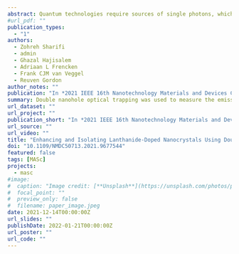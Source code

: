 ```yaml
---
abstract: Quantum technologies require sources of single photons, which can be created by isolating individual atoms or ions. Erbium ions are a promising choice for single photon sources as it emits photons at low-loss fiber optic wavelengths. However, erbium has a low emission rate and it is challenging to isolate single emitters reliably. Here, we isolate singly Er<sup>3+</sup>-doped nanocrystals using optical tweezers in a gold double nanohole aperture. The double nanohole geometry enhances the emission rate from the nanocrystals. With this additional enhancement we observe emission at 1550 nm. Discrete levels of emission from dilutely Er<sup>3+</sup>-doped nanocrystals are observed—corresponding to the number of active erbium emitters present. Nanocrystals with single active emitters were identified and isolated with this technique, demonstrating a path towards single emitter sources at 1550 nm.
#url_pdf: ""
publication_types:
  - "1"
authors:
  - Zohreh Sharifi
  - admin
  - Ghazal Hajisalem
  - Adriaan L Frencken
  - Frank CJM van Veggel
  - Reuven Gordon
author_notes: ""
publication: "In *2021 IEEE 16th Nanotechnology Materials and Devices Conference (NMDC)*"
summary: Double nanohole optical trapping was used to measure the emission of nanocrystals with discrete levels of erbium ions.
url_dataset: ""
url_project: ""
publication_short: "In *2021 IEEE 16th Nanotechnology Materials and Devices Conference (NMDC)*"
url_source: ""
url_video: ""
title: "Enhancing and Isolating Lanthanide-Doped Nanocrystals Using Double Nanohole Optical Tweezers for Quantum Light Sources at 1550 nm"
doi: "10.1109/NMDC50713.2021.9677544"
featured: false
tags: [MASc]
projects:
  - masc
#image:
#  caption: "Image credit: [**Unsplash**](https://unsplash.com/photos/pLCdAaMFLTE)"
#  focal_point: ""
#  preview_only: false
#  filename: paper_image.jpeg
date: 2021-12-14T00:00:00Z
url_slides: ""
publishDate: 2022-01-21T00:00:00Z
url_poster: ""
url_code: ""
---
```

